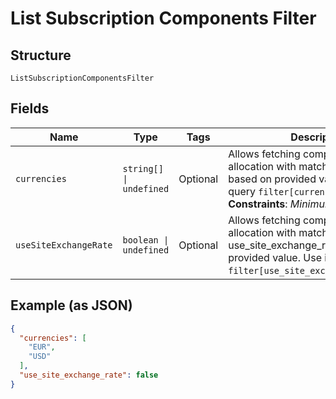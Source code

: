
# List Subscription Components Filter

## Structure

`ListSubscriptionComponentsFilter`

## Fields

| Name | Type | Tags | Description |
|  --- | --- | --- | --- |
| `currencies` | `string[] \| undefined` | Optional | Allows fetching components allocation with matching currency based on provided values. Use in query `filter[currencies]=EUR,USD`.<br>**Constraints**: *Minimum Items*: `1` |
| `useSiteExchangeRate` | `boolean \| undefined` | Optional | Allows fetching components allocation with matching use_site_exchange_rate based on provided value. Use in query `filter[use_site_exchange_rate]=true`. |

## Example (as JSON)

```json
{
  "currencies": [
    "EUR",
    "USD"
  ],
  "use_site_exchange_rate": false
}
```


